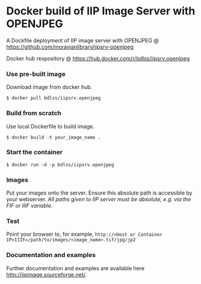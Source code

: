 Docker build of IIP Image Server with OPENJPEG
===========

A Dockfile deployment of IIP image server with OPENJPEG @ https://github.com/moravianlibrary/iipsrv-openjpeg

Docker hub respository @ https://hub.docker.com/r/bdlss/iipsrv.openjpeg

### Use  pre-built image
Download image from docker hub.

    $ docker pull bdlss/iipsrv.openjpeg

### Build from scratch
Use local Dockerfile to build image.

    $ docker build -t your_image_name .

### Start the container

    $ docker run -d -p bdlss/iipsrv.openjpeg

### Images

Put your images onto the server. Ensure this absolute path is accessible by your webserver. *All paths given to IIP server must be absolute, e.g. via the FIF or IIIF variable.*

### Test

Point your browser to, for example, `http://<Host or Container IP>IIIF=/path/to/images/<image_name>.tif/jpg/jp2`

### Documentation and examples

Further documentation and examples are available here http://iipimage.sourceforge.net/.
